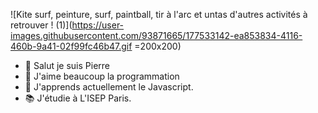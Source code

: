 ![Kite surf, peinture, surf, paintball, tir à l'arc et untas d'autres activités à retrouver ! (1)](https://user-images.githubusercontent.com/93871665/177533142-ea853834-4116-460b-9a41-02f99fc46b47.gif =200x200)



- 👋 Salut je suis Pierre
- 👀 J'aime beaucoup la programmation 
- 🌱 J'apprends actuellement le Javascript.
- 📚 J'étudie à L'ISEP Paris.




<!--- 
Pierro236/Pierro236 is a ✨ special ✨ repository because its `README.md` (this file) appears on your GitHub profile.
You can click the Preview link to take a look at your changes.
--->
